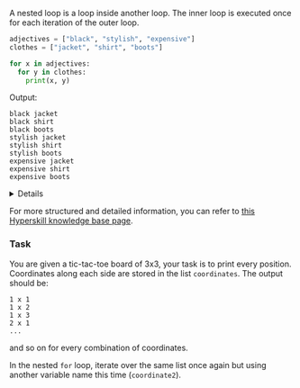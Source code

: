 

A nested loop is a loop inside another loop.
The inner loop is executed once for each iteration of the outer loop.

```python
adjectives = ["black", "stylish", "expensive"]
clothes = ["jacket", "shirt", "boots"]

for x in adjectives:
  for y in clothes:
    print(x, y)
```
Output:
```text
black jacket
black shirt
black boots
stylish jacket
stylish shirt
stylish boots
expensive jacket
expensive shirt
expensive boots
```
<details>

Note that any type of loop can be nested inside another loop. 
For example, a [`while` loop](course://Loops/While loop) (see further) can be nested inside a `for` loop, or vice versa.
</details>

For more structured and detailed information, you can refer to [this Hyperskill knowledge base page](https://hyperskill.org/learn/step/6065#nested-loop?utm_source=jba&utm_medium=jba_courses_links).

### Task
You are given a tic-tac-toe board of 3x3, your task is to print every position. Coordinates along each side
are stored in the list `coordinates`. The output should be:
```text
1 x 1
1 x 2
1 x 3
2 x 1
...
```
and so on for every combination of coordinates.

<div class="hint">

In the nested `for` loop, iterate over the same list once again but using another variable name
this time (`coordinate2`).
</div>